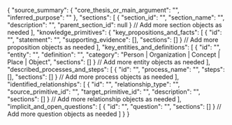   {
    "source_summary": {
    "core_thesis_or_main_argument": "",
    "inferred_purpose": ""
    },
    "sections": [
        {
        "section_id": "",
        "section_name": "",
        "description": "",
        "parent_section_id": null
        }
        // Add more section objects as needed
    ],
    "knowledge_primitives": {
        "key_propositions_and_facts": [
        {
            "id": "",
            "statement": "",
            "supporting_evidence": [],
            "sections": []
        }
        // Add more proposition objects as needed
        ],
        "key_entities_and_definitions": [
        {
            "id": "",
            "entity": "",
            "definition": "",
            "category": "Person | Organization | Concept | Place | Object",
            "sections": []
        }
        // Add more entity objects as needed
        ],
        "described_processes_and_steps": [
        {
            "id": "",
            "process_name": "",
            "steps": [],
            "sections": []
        }
        // Add more process objects as needed
        ],
        "identified_relationships": [
        {
            "id": "",
            "relationship_type": "",
            "source_primitive_id": "",
            "target_primitive_id": "",
            "description": "",
            "sections": []
        }
        // Add more relationship objects as needed
        ],
        "implicit_and_open_questions": [
        {
            "id": "",
            "question": "",
            "sections": []
        }
        // Add more question objects as needed
        ]
    }
}